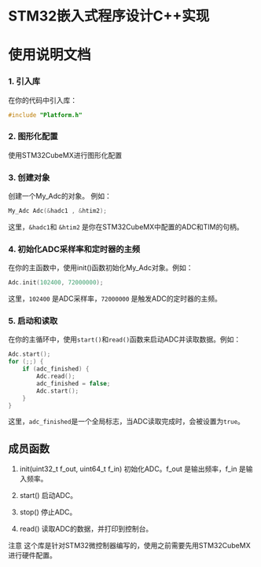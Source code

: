 # STM32嵌入式程序设计C++实现

# 使用说明文档

### 1. 引入库
在你的代码中引入库：
```cpp
#include "Platform.h"
```
### 2. 图形化配置
使用STM32CubeMX进行图形化配置
### 3. 创建对象
创建一个My_Adc的对象。 例如：
```cpp
My_Adc Adc(&hadc1 , &htim2);
```
这里，`&hadc1`和 `&htim2` 是你在STM32CubeMX中配置的ADC和TIM的句柄。
### 4. 初始化ADC采样率和定时器的主频
在你的主函数中，使用init()函数初始化My_Adc对象。例如：
```cpp
Adc.init(102400, 72000000);
```
这里，`102400` 是ADC采样率，`72000000` 是触发ADC的定时器的主频。
### 5. 启动和读取
在你的主循环中，使用`start()`和`read()`函数来启动ADC并读取数据。例如：
```cpp
Adc.start();
for (;;) {
    if (adc_finished) {
        Adc.read();
        adc_finished = false;
        Adc.start();
    }
}
```
这里，`adc_finished`是一个全局标志，当ADC读取完成时，会被设置为`true`。

## 成员函数
1. init(uint32_t f_out, uint64_t f_in)
   初始化ADC。f_out 是输出频率，f_in 是输入频率。

2. start()
   启动ADC。

3. stop()
   停止ADC。

4. read()
   读取ADC的数据，并打印到控制台。

注意
这个库是针对STM32微控制器编写的，使用之前需要先用STM32CubeMX进行硬件配置。













